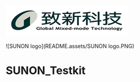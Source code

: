 ![致新科技LOGO-彩色-small](README.assets/致新科技LOGO-彩色-small-16401569947141.png)



![SUNON logo](README.assets/SUNON logo.PNG)

# SUNON_Testkit
